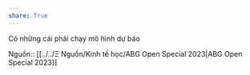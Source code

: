 ```yaml
---
share: True
---
```

Có những cái phải chạy mô hình dự báo

Nguồn:: [[../../Ξ Nguồn/Kinh tế học/ABG Open Special 2023|ABG Open Special 2023]]
